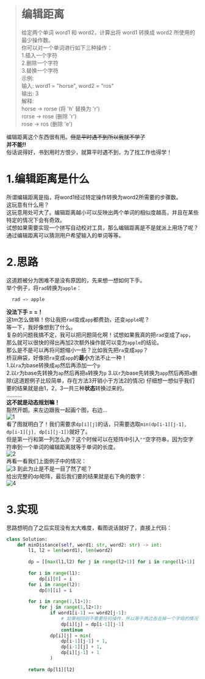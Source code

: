 ># 编辑距离  
>给定两个单词 word1 和 word2，计算出将 word1 转换成 word2 所使用的最少操作数。   
>你可以对一个单词进行如下三种操作：  
>  1.插入一个字符  
>  2.删除一个字符  
>  3.替换一个字符  
>示例:  
>输入: word1 = "horse", word2 = "ros"  
>输出: 3  
>解释:   
>horse -> rorse (将 'h' 替换为 'r')  
>rorse -> rose (删除 'r')  
>rose -> ros (删除 'e')  

编辑距离这个东西很有用。~~但是平时遇不到所以我就不学了~~  
**并不能!!**  
俗话说得好，书到用时方恨少，就算平时遇不到，为了找工作也得学！  

# 1.编辑距离是什么
所谓编辑距离是指，将word1经过特定操作转换为word2所需要的步骤数。  
这玩意有什么用？  
这玩意用处可大了。编辑距离越小可以反映出两个单词的相似度越高，并且在某些特定的情况下会有奇效。  
试想如果需要实现一个拼写自动校对工具，那么编辑距离是不是就派上用场了呢？通过编辑距离可以猜测用户希望输入的单词等等。  
  
# 2.思路  
这道题被分为困难不是没有原因的，先来想一想如何下手。  
举个例子，将`rad`转换为`apple`：  
```python  
  rad => apple
```
**没法下手 = =！**  
这tm怎么做嘛！你让我把`rad`变成`app`都费劲，还变`apple`呢？  
等一下，我好像想到了什么。  
复杂的问题我搞不定，我可以把问题简化啊！试想如果我真的把`rad`变成了`app`，那么就可以很快的得出再加2次额外操作就可以变为`apple`的结论。  
那么是不是可以再将问题缩小一些？比如我先把`ra`变成`app`？  
桥豆麻袋，好像把`ra`变成`app`的**最小**方法不止一种！  
1.以`ra`为base转换成`ap`然后再添加一个`p`  
2.以`r`为base先转换为`ap`然后再把`a`转换为`p`
3.以`r`为base先转换为`app`然后再把`a`删除(这道题例子比较简单，存在方法3开销小于方法2的情况)
仔细想一想似乎我们要的结果就是由1，2，3一共三种**状态**转换过来的。  
..........  
**这不就是动态规划嘛！**  
豁然开朗。来左边跟我一起画个图，右边...  
![1](https://raw.githubusercontent.com/Shiro-umi/Do_Some_Algorithm_Test/master/LeetCode%4072%20%E7%BC%96%E8%BE%91%E8%B7%9D%E7%A6%BB/1.png)  
看了图就明白了！我们需要求`dp[i][j]`的话，只需要选取`min(dp[i-1][j-1], dp[i-1][j], dp[i][j-1])`就好了。  
但是第一行和第一列怎么办？这个时候可以在矩阵中引入`""`空字符串，因为空字符串到一个单词的编辑距离就等于单词的长度。  
![2](https://raw.githubusercontent.com/Shiro-umi/Do_Some_Algorithm_Test/master/LeetCode%4072%20%E7%BC%96%E8%BE%91%E8%B7%9D%E7%A6%BB/2.png)  
再看一看我们上面例子中的情况：  
![3](https://raw.githubusercontent.com/Shiro-umi/Do_Some_Algorithm_Test/master/LeetCode%4072%20%E7%BC%96%E8%BE%91%E8%B7%9D%E7%A6%BB/3.png) 
到此为止是不是一目了然了呢？  
给出完整的dp矩阵，最后我们要的结果就是右下角的数字：  
![4](https://raw.githubusercontent.com/Shiro-umi/Do_Some_Algorithm_Test/master/LeetCode%4072%20%E7%BC%96%E8%BE%91%E8%B7%9D%E7%A6%BB/4.png) 

# 3.实现
思路想明白了之后实现没有太大难度，看图说话就好了，直接上代码：
```python
class Solution:
    def minDistance(self, word1: str, word2: str) -> int:
        l1, l2 = len(word1), len(word2)
        
        dp = [[max(l1,l2) for j in range(l2+1)] for i in range(l1+1)]
        
        for i in range(l1):
            dp[i][0] = i
        for i in range(l2):
            dp[0][i] = i
            
        for i in range(1,l1+1):
            for j in range(1,l2+1):
                if word1[i-1] == word2[j-1]:
                    # 如果相同则不需要任何操作，所以等于两边各去掉一个字母的情况
                    dp[i][j] = dp[i-1][j-1]
                    continue
                dp[i][j] = min(
                    dp[i-1][j-1] + 1,
                    dp[i-1][j] + 1,
                    dp[i][j-1] + 1
                )
        
        return dp[l1][l2]
```